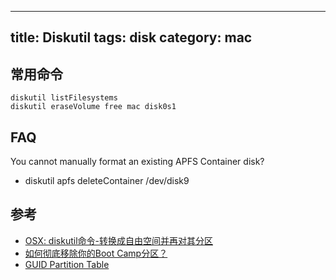 
---
title: Diskutil
tags: disk
category: mac
---

## 常用命令

```
diskutil listFilesystems
diskutil eraseVolume free mac disk0s1
```

## FAQ

You cannot manually format an existing APFS Container disk?
- diskutil apfs deleteContainer /dev/disk9

## 参考

- [OSX: diskutil命令-转换成自由空间并再对其分区](https://www.cnblogs.com/zhchoutai/p/6844591.html)
- [如何彻底移除你的Boot Camp分区？](https://sspai.com/post/43699)
- [GUID Partition Table](https://en.wikipedia.org/wiki/GUID_Partition_Table#Partition_type_GUIDs)
